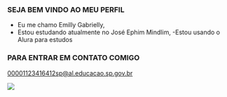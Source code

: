 ### SEJA BEM VINDO AO MEU PERFIL

- Eu me chamo Emilly Gabrielly,
- Estou estudando atualmente no José Ephim Mindlim,
 -Estou usando o Alura para estudos 

 ### PARA ENTRAR EM CONTATO COMIGO
 00001123416412sp@al.educacao.sp.gov.br

 ![](https://media.tenor.com/6xWQhMn23P0AAAAM/infinite-loop-anime-girl.gif)
